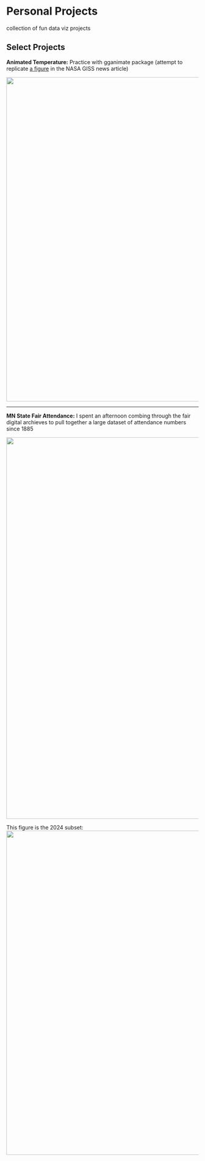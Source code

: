 # Personal Projects
 collection of fun data viz projects


## Select Projects 
**Animated Temperature:** Practice with gganimate package (attempt to replicate [a figure](https://earthobservatory.nasa.gov/images/151831/summer-2023-was-the-hottest-on-record) in the NASA GISS news article) 

<img src="https://github.com/makuhs/Personal-Projects/blob/main/tempAnimate/time_series.gif" width="850">

----

**MN State Fair Attendance:** I spent an afternoon combing through the fair digital archieves to pull together a large dataset of attendance numbers since 1885

<img src="https://github.com/makuhs/Personal-Projects/blob/main/mnStateFair/totalAttendance.jpeg" width="1000">

This figure is the 2024 subset: 
<img src="https://github.com/makuhs/Personal-Projects/blob/main/mnStateFair/dailyAttendance.jpeg" width="850">

